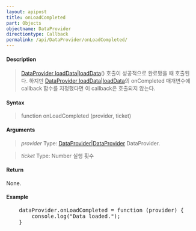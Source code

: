 ```yaml
---
layout: apipost
title: onLoadCompleted
part: Objects
objectname: DataProvider
directiontype: Callback
permalink: /api/DataProvider/onLoadCompleted/
---
```



#### Description

> [DataProvider loadData|loadData](/api/DataProvider/)() 호출이 성공적으로 완료됐을 때 호출된다. 하지만 [DataProvider loadData|loadData](/api/DataProvider/)의 onCompleted 매개변수에 callback 함수를 지정했다면 이 callback은 호출되지 않는다.

#### Syntax

> function onLoadCompleted (provider, ticket)

#### Arguments

> *provider*
> Type: [DataProvider|DataProvider](/api/DataProvider/)
> DataProvider.

> *ticket*
> Type: Number 
> 실행 횟수

#### Return

None.

#### Example

<pre class="prettyprint">
    dataProvider.onLoadCompleted = function (provider) {
        console.log("Data loaded.");
    }
</pre>

